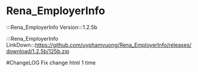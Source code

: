 # Rena_EmployerInfo

:::Rena_EmployerInfo Version:::1.2.5b

:::Rena_EmployerInfo LinkDown:::https://github.com/uyphamvuong/Rena_EmployerInfo/releases/download/1.2.5b/125b.zip

#ChangeLOG
Fix change html 1 time
